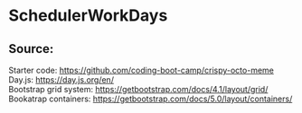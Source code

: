 # SchedulerWorkDays


## Source:
Starter code: https://github.com/coding-boot-camp/crispy-octo-meme
<br> Day.js: https://day.js.org/en/ 
<br> Bootstrap grid system: https://getbootstrap.com/docs/4.1/layout/grid/
<br> Bookatrap containers: https://getbootstrap.com/docs/5.0/layout/containers/ 
